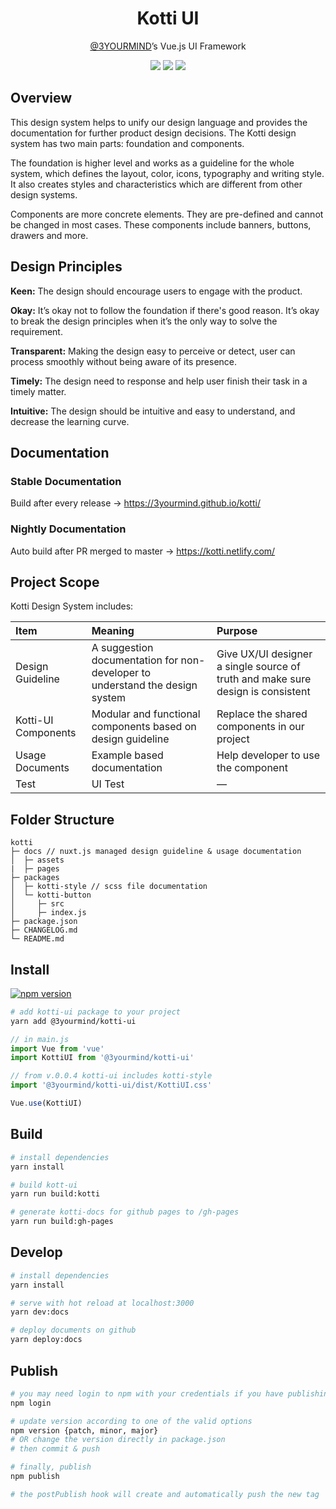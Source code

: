 <h1 align="center">Kotti UI</h1>

<p align="center">
	<a href="https://github.com/3yourmind">@3YOURMIND</a>’s Vue.js UI Framework
</p>

<p align="center">
	<a href="https://npmjs.com/package/@3yourmind/kotti-ui"><img src="https://img.shields.io/npm/dm/@3yourmind/kotti-ui.svg"/></a>
	<a href="https://npmjs.com/package/@3yourmind/kotti-ui"><img src="https://david-dm.org/@3yourmind/kotti-ui.svg"/></a>
	<a href="https://bundlephobia.com/result?p=@3yourmind/kotti-ui"><img src="https://img.shields.io/bundlephobia/minzip/@3yourmind/kotti-ui.svg"/></a>
</p>

## Overview

This design system helps to unify our design language and provides the
documentation for further product design decisions. The Kotti design system has
two main parts: foundation and components.

The foundation is higher level and works as a guideline for the whole system,
which defines the layout, color, icons, typography and writing style. It also
creates styles and characteristics which are different from other design
systems.

Components are more concrete elements. They are pre-defined and cannot be
changed in most cases. These components include banners, buttons, drawers and
more.

## Design Principles

**Keen:** The design should encourage users to engage with the product.

**Okay:** It’s okay not to follow the foundation if there's good reason. It’s
okay to break the design principles when it’s the only way to solve the
requirement.

**Transparent:** Making the design easy to perceive or detect, user can process
smoothly without being aware of its presence.

**Timely:** The design need to response and help user finish their task in a
timely matter.

**Intuitive:** The design should be intuitive and easy to understand, and
decrease the learning curve.

## Documentation

### Stable Documentation

Build after every release → https://3yourmind.github.io/kotti/

### Nightly Documentation

Auto build after PR merged to master → https://kotti.netlify.com/

## Project Scope

Kotti Design System includes:

| Item                | Meaning                                                                      | Purpose                                                                         |
| :------------------ | :--------------------------------------------------------------------------- | :------------------------------------------------------------------------------ |
| Design Guideline    | A suggestion documentation for non-developer to understand the design system | Give UX/UI designer a single source of truth and make sure design is consistent |
| Kotti-UI Components | Modular and functional components based on design guideline                  | Replace the shared components in our project                                    |
| Usage Documents     | Example based documentation                                                  | Help developer to use the component                                             |
| Test                | UI Test                                                                      | —                                                                               |

## Folder Structure

```text
kotti
├─ docs // nuxt.js managed design guideline & usage documentation
│  ├─ assets
|  ├─ pages
├─ packages
│  ├─ kotti-style // scss file documentation
│  └─ kotti-button
│     ├─ src
│     ├─ index.js
├─ package.json
├─ CHANGELOG.md
└─ README.md
```

## Install

[![npm version](https://badge.fury.io/js/%403yourmind%2Fkotti-ui.svg)](https://www.npmjs.com/package/@3yourmind/kotti-ui)

```bash
# add kotti-ui package to your project
yarn add @3yourmind/kotti-ui
```

```js
// in main.js
import Vue from 'vue'
import KottiUI from '@3yourmind/kotti-ui'

// from v.0.0.4 kotti-ui includes kotti-style
import '@3yourmind/kotti-ui/dist/KottiUI.css'

Vue.use(KottiUI)
```

## Build

```bash
# install dependencies
yarn install

# build kott-ui
yarn run build:kotti

# generate kotti-docs for github pages to /gh-pages
yarn run build:gh-pages
```

## Develop

```bash
# install dependencies
yarn install

# serve with hot reload at localhost:3000
yarn dev:docs

# deploy documents on github
yarn deploy:docs
```

## Publish

```bash
# you may need login to npm with your credentials if you have publishing rights
npm login

# update version according to one of the valid options
npm version {patch, minor, major}
# OR change the version directly in package.json
# then commit & push

# finally, publish
npm publish

# the postPublish hook will create and automatically push the new tag

```

